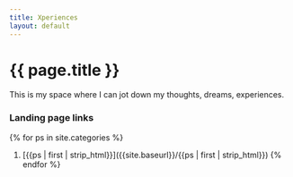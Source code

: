 ```yaml
---
title: Xperiences
layout: default
---
```


# {{ page.title }}

This is my space where I can jot down my thoughts, dreams, experiences. 

### Landing page links

{% for ps in site.categories %}
1. [{{ps | first | strip_html}}]({{site.baseurl}}/{{ps | first | strip_html}})
{% endfor %}


